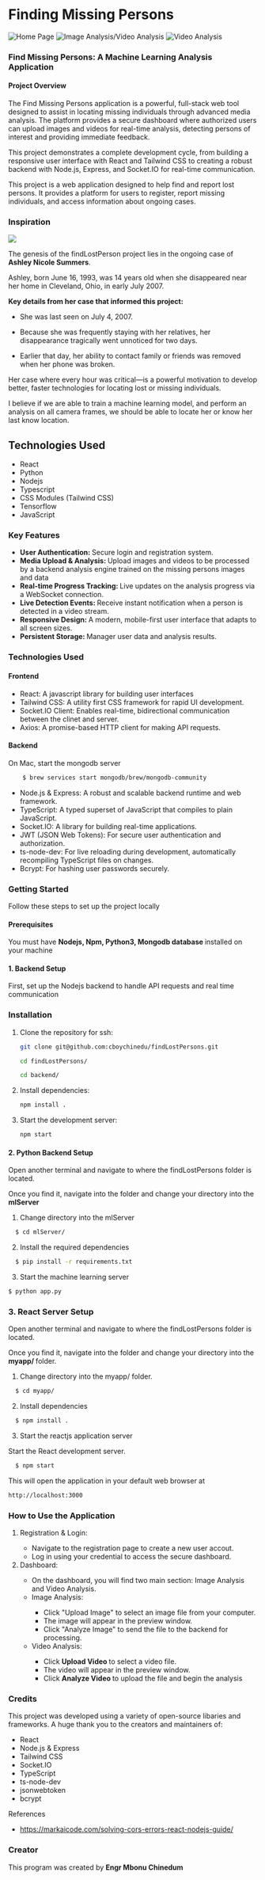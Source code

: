 # Finding Missing Persons

<img src="./images/homePage.png" alt="Home Page" >

<img src="./images/imageAnalysis.png" alt="Image Analysis/Video Analysis" >

<img src="./images/videoAnalysis.png" alt="Video Analysis">


<h3> Find Missing Persons: A Machine Learning Analysis Application </h3>

<h4> Project Overview </h4> 

<p>

The Find Missing Persons application is a powerful, full-stack web tool designed to assist in locating missing individuals through advanced media analysis. The platform provides a secure dashboard where authorized users can upload images and videos for real-time analysis, detecting persons of interest and providing immediate feedback. <br>

This project demonstrates a complete development cycle, from building a responsive user interface with React and Tailwind CSS to creating a robust backend with Node.js, Express, and Socket.IO for real-time communication. <br>

This project is a web application designed to help find and report lost persons. It provides a platform for users to register, report missing individuals, and access information about ongoing cases.

</p>


<h3> Inspiration </h3>
<img src="./images/ashleySummers.jpg">
<p> 
The genesis of the findLostPerson project lies in the ongoing case of <b> Ashley Nicole Summers</b>. 

Ashley, born June 16, 1993, was 14 years old when she disappeared near her home in Cleveland, Ohio, in early July 2007.

<b> Key details from her case that informed this project:</b>

- She was last seen on July 4, 2007.

- Because she was frequently staying with her relatives, her disappearance tragically went unnoticed for two days.

- Earlier that day, her ability to contact family or friends was removed when her phone was broken.

Her case where every hour was critical—is a powerful motivation to develop better, faster technologies for locating lost or missing individuals.

I believe if we are able to train a machine learning model, and perform an analysis on all camera frames, we should be able to locate her or know her last know location. 

</p>

## Technologies Used
- React
- Python 
- Nodejs 
- Typescript 
- CSS Modules (Tailwind CSS)
- Tensorflow 
- JavaScript

<h3> Key Features </h3>
<p> 
<ul>
<li> <b> User Authentication: </b> Secure login and registration system. </li> 
<li> <b> Media Upload & Analysis: </b> Upload images and videos to be processed by a backend analysis engine trained on the missing persons images and data </li> 
<li> <b> Real-time Progress Tracking: </b> Live updates on the analysis progress via a WebSocket connection. </li> 
<li> <b> Live Detection Events: </b> Receive instant notification when a person is detected in a video stream. </li> 
<li> <b> Responsive Design: </b> A modern, mobile-first user interface that adapts to all screen sizes. </li> 
<li> <b> Persistent Storage: </b> Manager user data and analysis results. </li> 
</ul>
</p>


<h3> Technologies Used </h3> 
<h4> Frontend </h4> 
<p> 
<ul>
<li> React: A javascript library for building user interfaces </li> 
<li> Tailwind CSS: A utility first CSS framework for rapid UI development. </li> 
<li> Socket.IO Client: Enables real-time, bidirectional communication between the clinet and server. </li> 
<li> Axios: A promise-based HTTP client for making API requests. </li> 
</ul>
</p>

<h4> Backend </h4>

<p> On Mac, start the mongodb server </p>

```bash 
    $ brew services start mongodb/brew/mongodb-community
```

<p>
<ul>
<li> Node.js & Express: A robust and scalable backend runtime and web framework. </li>

<li>TypeScript: A typed superset of JavaScript that compiles to plain JavaScript.</li>

<li>Socket.IO: A library for building real-time applications. </li>

<li>JWT (JSON Web Tokens): For secure user authentication and authorization.</li>

<li>ts-node-dev: For live reloading during development, automatically recompiling TypeScript files on changes.</li>

<li>Bcrypt: For hashing user passwords securely.</li>
</ul>
</p>

<h3> Getting Started </h3> 

<p> Follow these steps to set up the project locally </p>

<h4> Prerequisites </h4> 
<p> You must have <b> Nodejs, Npm, Python3, Mongodb database </b> installed on your machine </p> 

<h4> 1. Backend Setup </h4> 
<p> First, set up the Nodejs backend to handle API requests and real time communication </p>

<h3> Installation </h3> 

1. Clone the repository for ssh:
   ```bash
   git clone git@github.com:cboychinedu/findLostPersons.git
   
   cd findLostPersons/

   cd backend/ 
   ```
2. Install dependencies: 
   ```bash
   npm install . 
   ```
3. Start the development server:
   ```bash
   npm start
   ```

<h4> 2. Python Backend Setup </h4> 
<p> 
Open another terminal and navigate to where the findLostPersons folder is located. <br> 

Once you find it, navigate into the folder and change your directory into the <b> mlServer </b>
</p>

1. Change directory into the mlServer 

```bash 
  $ cd mlServer/ 
```

2. Install the required dependencies 
```bash
  $ pip install -r requirements.txt 
```

3. Start the machine learning server 
```bash 
$ python app.py 
```

<h3> 3. React Server Setup </h3>
<p> 
Open another terminal and navigate to where the findLostPersons folder is located. <br> 

Once you find it, navigate into the folder and change your directory into the <b> myapp/ </b> folder. 
</p> 

1. Change directory into the myapp/ folder. 

```bash 
  $ cd myapp/ 
```

2. Install dependencies 

```bash 
  $ npm install . 

```

3. Start the reactjs application server 

<p> Start the React development server. </p> 

```bash 
  $ npm start 
```

<p> This will open the application in your default web browser at 

```bash 
http://localhost:3000 
```

<h3> How to Use the Application </h3> 

<p>
<ol> 
<li> Registration & Login: </li>
<ul>
<li> Navigate to the registration page to create a new user accout. </lI> 
<li> Log in using your credential to access the secure dashboard. </li> 
</ul>

<li> Dashboard: </li> 
<ul>
<li> On the dashboard, you will find two main section: Image Analysis and Video Analysis. </lI> 
<li> Image Analysis: </li>
<ul>
<li> Click "Upload Image" to select an image file from your computer. </li> 
<li> The image will appear in the preview window. </li> 
<li> Click "Analyze Image" to send the file to the backend for processing. </li> 
</ul>

<li> Video Analysis: </li>
<ul>
<li> Click <b> Upload Video </b> to select a video file. </li> 
<li> The video will appear in the preview window. </li> 
<li> Click <b> Analyze Video </b> to upload the file and begin the analysis </li> 
</ul>
</ul>
</ol>
</p>


<h3> Credits </h3> 
<p> 
This project was developed using a variety of open-source libaries and frameworks. A huge thank you to the creators and maintainers of:
</p>

- React
- Node.js & Express
- Tailwind CSS
- Socket.IO
- TypeScript
- ts-node-dev
- jsonwebtoken
- bcrypt


<p> References </p>

- https://markaicode.com/solving-cors-errors-react-nodejs-guide/ 


<h3> Creator </h3> 
<p> This program was created by <b> Engr Mbonu Chinedum </b> </p>







